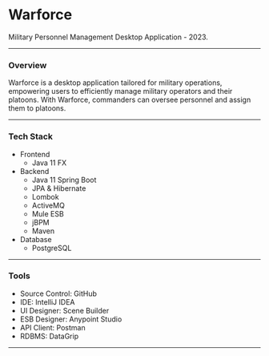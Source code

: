 # Warforce

Military Personnel Management Desktop Application - 2023.

---

### **Overview**
Warforce is a desktop application tailored for military operations, empowering users to efficiently manage military operators and their platoons. With Warforce, commanders can oversee personnel and assign them to platoons.

---

### **Tech Stack**
- Frontend
    - Java 11 FX
- Backend
  - Java 11 Spring Boot
  - JPA & Hibernate
  - Lombok
  - ActiveMQ
  - Mule ESB
  - jBPM
  - Maven
- Database
  - PostgreSQL

---

### **Tools**
- Source Control: GitHub
- IDE: IntelliJ IDEA
- UI Designer: Scene Builder
- ESB Designer: Anypoint Studio
- API Client: Postman
- RDBMS: DataGrip

---